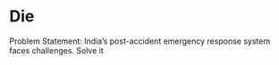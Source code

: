 # Die
Problem Statement: India’s post-accident emergency response system faces challenges. Solve it
